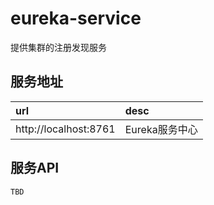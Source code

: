 # eureka-service
提供集群的注册发现服务

## 服务地址

|url|desc|  
|:---|:---|   
|http://localhost:8761|Eureka服务中心|  

## 服务API

`TBD`
